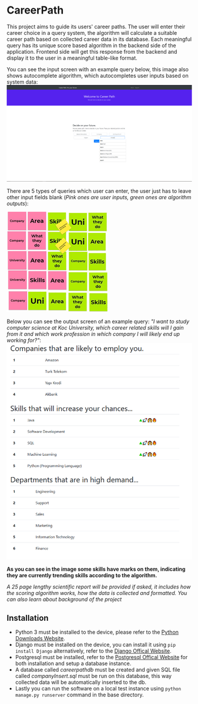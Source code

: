 # CareerPath
This project aims to guide its users' career paths. The user will enter their career choice in a query system, the algorithm will calculate a suitable career path based
on collected career data in its database. Each meaningful query has its unique score based algorithm in the backend side of the application. Frontend side will get this
response from the backend and display it to the user in a meaningful table-like format.

You can see the input screen with an example query below, this image also shows autocomplete algorithm, which autocompletes user inputs based on system data:
![Image of Input Screen](https://raw.githubusercontent.com/RzeroCode/CareerPath/main/images/input_screen.png)


There are 5 types of queries which user can enter, the user just has to leave other input fields blank (*Pink ones are user inputs, green ones are algorithm outputs*):


![Image of Queries](https://raw.githubusercontent.com/RzeroCode/CareerPath/main/images/queries.png)

Below you can see the output screen of an example query: *"I want to study computer science at Koc University, which career related skills will I gain from it and 
which work profession in which company I will likely end up working for?"*:
![Image of Output Screen](https://raw.githubusercontent.com/RzeroCode/CareerPath/main/images/output_screen.png)


**As you can see in the image some skills have marks on them, indicating they are currently trending skills according to the algorithm.**

*A 25 page lengthy scientific report will be provided if asked, it includes how the scoring algorithm works, how the data is collected and formatted. You can also learn about background of the project*


## Installation
* Python 3 must be installed to the device, please refer to the [Python Downloads Website](https://www.python.org/downloads/).
* Django must be installed on the device, you can install it using `pip install Django` alternatively, refer to the [Django Offical Website](https://www.djangoproject.com/).
* Postgresql must be installed, refer to the [Postgresql Offical Website](https://www.postgresql.org/) for both installation and setup a database instance.
* A database called *careerpathdb* must be created and given SQL file called *companyInsert.sql* must be run on this database, this way collected data will be automatically inserted to the db.
* Lastly you can run the software on a local test instance using `python manage.py runserver` command in the base directory.
